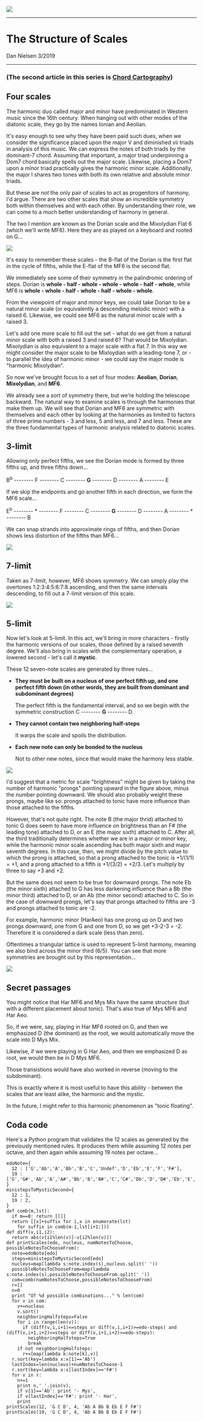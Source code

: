 <a href="../index.html"><img src="../back.png"></a>

---

# The Structure of Scales

Dan Nielsen 3/2019

---

### (The second article in this series is [Chord Cartography](../chord-cartography/index.html))

## Four scales

The harmonic duo called major and minor have predominated in Western music since the 16th century. When hanging out with other modes of the diatonic scale, they go by the names Ionian and Aeolian.

It's easy enough to see why they have been paid such dues, when we consider the significance placed upon the major V and diminished vii triads in analysis of this music. We can express the notes of both triads by the dominant-7 chord. Assuming that important, a major triad underpinning a Dom7 chord basically spells out the major scale. Likewise, placing a Dom7 upon a minor triad practically gives the harmonic minor scale. Additionally, the major I shares two tones with both its own relative and absolute minor triads.

But these are *not* the only pair of scales to act as progenitors of harmony, I'd argue. There are two other scales that show an incredible symmetry both within themselves and with each other. By understanding their role, we can come to a much better understanding of harmony in general.

The two I mention are known as the Dorian scale and the Mixolydian Flat 6 (which we'll write MF6). Here they are as played on a keyboard and rooted on G...

![](the-structure-of-scales-1.jpg)

It's easy to remember these scales - the B-flat of the Dorian is the first flat in the cycle of fifths, while the E-flat of the MF6 is the second flat.

We immediately see some of their symmetry in the palindromic ordering of steps. Dorian is **whole - half - whole - whole - whole - half - whole**, while MF6 is **whole - whole - half - whole - half - whole - whole**.

From the viewpoint of major and minor keys, we could take Dorian to be a natural minor scale (or equivalently a descending melodic minor) with a raised 6. Likewise, we could see MF6 as the natural minor scale with a raised 3.

Let's add one more scale to fill out the set - what do we get from a natural minor scale with both a raised 3 and raised 6? That would be Mixolydian. Mixolydian is also equivalent to a major scale with a flat 7. In this way we might consider the major scale to be Mixloydian with a leading-tone 7, or - to parallel the idea of harmonic minor - we could say the major mode is "harmonic Mixolydian".

So now we've brought focus to a set of four modes: **Aeolian**, **Dorian**, **Mixolydian**, and **MF6**.

We already see a sort of symmetry there, but we're holding the telescope backward. The natural way to examine scales is through the harmonies that make them up. We will see that Dorian and MF6 are symmetric with themselves and each other by looking at the harmonies as limited to factors of three prime numbers - 3 and less, 5 and less, and 7 and less. These are the three fundamental types of harmonic analysis related to diatonic scales.

## 3-limit

Allowing only perfect fifths, we see the Dorian mode is formed by three fifths up, and three fifths down...

B<sup>b</sup> -------- F -------- C -------- **G** -------- D -------- A -------- E

If we skip the endpoints and go another fifth in each direction, we form the MF6 scale...

E<sup>b</sup> -------- * -------- F -------- C -------- **G** -------- D -------- A -------- * -------- B

We can snap strands into approximate rings of fifths, and then Dorian shows less distortion of the fifths than MF6...

![](the-structure-of-scales-2.jpg)

## 7-limit

Taken as 7-limit, however, MF6 shows symmetry. We can simply play the overtones 1:2:3:4:5:6:7:8 ascending, and then the same intervals descending, to fill out a 7-limit version of this scale.

![](the-structure-of-scales-3.jpg)

## 5-limit

Now let's look at 5-limit. In this act, we'll bring in more characters - firstly the harmonic versions of our scales, those defined by a raised seventh degree. We'll also bring in scales with the complementary operation, a lowered second - let's call it **mystic**.

These 12 seven-note scales are generated by three rules...

* **They must be built on a nucleus of one perfect fifth up, and one perfect fifth down (in other words, they are built from dominant and subdominant degrees)**

    The perfect fifth is the fundamental interval, and so we begin with the symmetric construction C -------- **G** -------- D.

* **They cannot contain two neighboring half-steps**

    It warps the scale and spoils the distribution.

* **Each new note can only be bonded to the nucleus**

    Not to other new notes, since that would make the harmony less stable.

![](the-structure-of-scales-4.jpg)

I'd suggest that a metric for scale "brightness" might be given by taking the number of harmonic "prongs" pointing upward in the figure above, minus the number pointing downward. We should also probably weight these prongs, maybe like so: prongs attached to tonic have more influence than those attached to the fifths.

However, that's not quite right. The note B (the major thrid) attached to tonic G does seem to have more influence on brightness than an F# (the leading tone) attached to D, or an E (the major sixth) attached to C. After all, the third traditionally determines whether we are in a major or minor key, while the harmonic minor scale ascending has both major sixth and major seventh degrees. In this case, then, we might divide by the pitch value to which the prong is attached, so that a prong attached to the tonic is +1/(1/1) = +1, and a prong attached to a fifth is +1/(3/2) = +2/3. Let's multiply by three to say +3 and +2.

But the same does not seem to be true for downward prongs. The note Eb (the minor sixth) attached to G has less darkening influence than a Bb (the minor third) attached to D, or an Ab (the minor second) attached to C. So in the case of downward prongs, let's say that prongs attached to fifths are -3 and prongs attached to tonic are -2.

For example, harmonic minor (HarAeo) has one prong up on D and two prongs downward, one from G and one from D, so we get +3-2-3 = -2. Therefore it is considered a dark scale (less than zero).

Oftentimes a triangular lattice is used to represent 5-limit harmony, meaning we also bind across the minor third (6/5). You can see that more symmetries are brought out by this representation...

![](the-structure-of-scales-5.jpg)

## Secret passages

You might notice that Har MF6 and Mys Mix have the same structure (but with a different placement about tonic). That's also true of Mys MF6 and Har Aeo.

So, if we were, say, playing in Har MF6 rooted on G, and then we emphasized D (the dominant) as the root, we would automatically move the scale into D Mys Mix.

Likewise, if we were playing in G Har Aeo, and then we emphasized D as root, we would then be in D Mys MF6.

Those transistions would have also worked in reverse (moving to the subdominant).

This is exactly where it is most useful to have this ability - between the scales that are least alike, the harmonic and the mystic.

In the future, I might refer to this harmonic phenomenon as "tonic floating".

## Coda code

Here's a Python program that validates the 12 scales as generated by the previously mentioned rules. It produces them while assuming 12 notes per octave, and then again while assuming 19 notes per octave...

    edoNote={
      12 : ['G','Ab','A','Bb','B','C','Undef','D','Eb','E','F','F#'],
      19 : ['G','G#','Ab','A','A#','Bb','B','B#','C','C#','Db','D','D#','Eb','E','E#','F','F#','Gb'],
    }
    ministepsToMysticSecond={
      12 : 1,
      19 : 2,
    }
    def comb(m,lst):
      if m==0: return [[]]
      return [[x]+suffix for i,x in enumerate(lst)
        for suffix in comb(m-1,lst[i+1:])]
    def diff(v,i1,i2):
      return abs(v[i1%len(v)]-v[i2%len(v)])
    def printScales(edo, nucleus, numNotesToChoose, possibleNotesToChooseFrom):
      note=edoNote[edo]
      steps=ministepsToMysticSecond[edo]
      nucleus=map(lambda s:note.index(s),nucleus.split(' '))
      possibleNotesToChooseFrom=map(lambda s:note.index(s),possibleNotesToChooseFrom.split(' '))
      com=comb(numNotesToChoose,possibleNotesToChooseFrom)
      r=[]
      n=0
      print "Of %d possible combinations..." % len(com)
      for v in com:
        v+=nucleus
        v.sort()
        neighboringHalfsteps=False
        for i in range(len(v)):
          if (diff(v,i,i+1)<=steps or diff(v,i,i+1)>=edo-steps) and (diff(v,i+1,i+2)<=steps or diff(v,i+1,i+2)>=edo-steps):
            neighboringHalfsteps=True
            break
        if not neighboringHalfsteps:
          r+=[map(lambda k:note[k],v)]
      r.sort(key=lambda x:x[1]=='Ab')
      lastIndex=len(nucleus)+numNotesToChoose-1
      r.sort(key=lambda x:x[lastIndex]=='F#')
      for v in r:
        n+=1
        print n,' '.join(v),
        if v[1]=='Ab': print '- Mys',
        if v[lastIndex]=='F#': print '- Har',
        print
    printScales(12, 'G C D', 4, 'Ab A Bb B Eb E F F#')
    printScales(19, 'G C D', 4, 'Ab A Bb B Eb E F F#')
